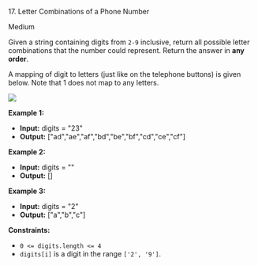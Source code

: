 17\. Letter Combinations of a Phone Number

Medium

Given a string containing digits from `2-9` inclusive, return all possible letter combinations that the number could represent. Return the answer in **any order**.

A mapping of digit to letters (just like on the telephone buttons) is given below. Note that 1 does not map to any letters.

![](https://upload.wikimedia.org/wikipedia/commons/thumb/7/73/Telephone-keypad2.svg/200px-Telephone-keypad2.svg.png)

**Example 1:**

- **Input:** digits = "23"
- **Output:** ["ad","ae","af","bd","be","bf","cd","ce","cf"]

**Example 2:**

- **Input:** digits = ""
- **Output:** []

**Example 3:**

- **Input:** digits = "2"
- **Output:** ["a","b","c"]

**Constraints:**

- `0 <= digits.length <= 4`
- `digits[i]` is a digit in the range `['2', '9']`.